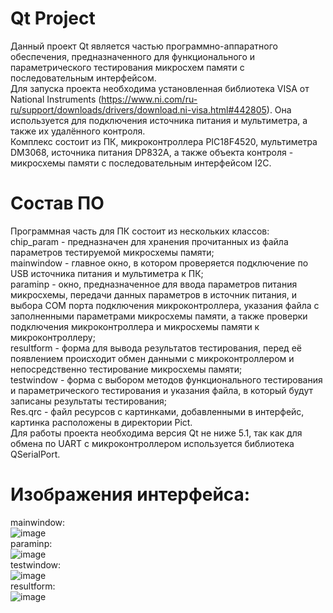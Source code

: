 # Qt Project
Данный проект Qt является частью программно-аппаратного обеспечения, предназначенного для функционального и параметрического тестирования микросхем памяти с последовательным интерфейсом.  
Для запуска проекта необходима установленная библиотека VISA от National Instruments (https://www.ni.com/ru-ru/support/downloads/drivers/download.ni-visa.html#442805). Она используется для подключения источника питания и мультиметра, а также их удалённого контроля.  
Комплекс состоит из ПК, микроконтроллера PIC18F4520, мультиметра DM3068, источника питания DP832A, а также объекта контроля - микросхемы памяти с последовательным интерфейсом I2C.
# Состав ПО
Программная часть для ПК состоит из нескольких классов:  
chip_param - предназначен для хранения прочитанных из файла параметров тестируемой микросхемы памяти;  
mainwindow - главное окно, в котором проверяется подключение по USB источника питания и мультиметра к ПК;  
paraminp - окно, предназначенное для ввода параметров питания микросхемы, передачи данных параметров в источник питания, и выбора COM порта подключения микроконтроллера, указания файла с заполненными параметрами микросхемы памяти, а также проверки подключения микроконтроллера и микросхемы памяти к микроконтроллеру;  
resultform - форма для вывода результатов тестирования, перед её появлением происходит обмен данными с микроконтроллером и непосредственно тестирование микросхемы памяти;  
testwindow - форма с выбором методов функционального тестирования и параметрического тестирования и указания файла, в который будут записаны результаты тестирования;  
Res.qrc - файл ресурсов с картинками, добавленными в интерфейс, картинка расположены в директории Pict.  
Для работы проекта необходима версия Qt не ниже 5.1, так как для обмена по UART с микроконтроллером используется библиотека QSerialPort. 
# Изображения интерфейса:  
mainwindow:  
![image](https://user-images.githubusercontent.com/59146831/169151049-6bc64eea-2a77-401d-ac93-a1a8af3d75b7.png)  
paraminp:  
![image](https://user-images.githubusercontent.com/59146831/169151210-ee62fd2e-f778-4e4e-9185-6c01d7c7aef7.png)  
testwindow:  
![image](https://user-images.githubusercontent.com/59146831/169151326-63da62c6-9421-41b9-ae63-a97e41175576.png)  
resultform:  
![image](https://user-images.githubusercontent.com/59146831/169151566-4dca3b91-354b-4a73-b5c6-e6e07be74077.png)  

